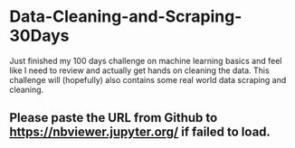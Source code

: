 # Data-Cleaning-and-Scraping-30Days

Just finished my 100 days challenge on machine learning basics and feel like I need to review and actually get hands on cleaning the data. This challenge will (hopefully) also contains some real world data scraping and cleaning.

## Please paste the URL from Github to https://nbviewer.jupyter.org/ if failed to load.

